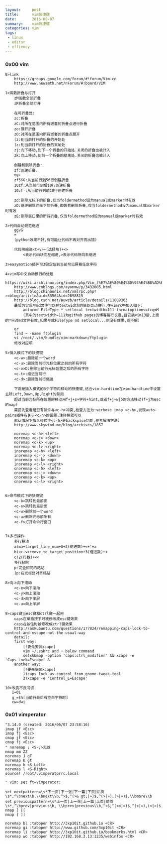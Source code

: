```yaml
---
layout:     post
title:      vim快捷键
date:       2016-08-07
summary:    vim快捷键
categories: vim
tags:
 - linux
 - editor
 - effiency
---
```


### 0x00 vim

    0>link
        https://groups.google.com/forum/#!forum/Vim-cn
        http://www.newsmth.net/nForum/#!board/VIM

    1>函数折叠与打开
        zM函数全部折叠
        zR折叠全部打开

        在可折叠处:
        zc:折叠
        zC:对所在范围内所有嵌套的折叠点进行折叠
        zo:展开折叠
        zO:对所在范围内所有嵌套的折叠点展开
        [z:到当前打开的折叠的开始处
        ]z:到当前打开的折叠的末尾处
        zj:向下移动,到下一个折叠的开始处.关闭的折叠也被计入
        zk:向上移动,到前一个折叠的结束处.关闭的折叠也被计入

        创建和删除折叠:
        zf:创建折叠.
        eg:
        zf56G:从当前行到56行创建折叠
        10zf:从当前行到后10行创建折叠 
        10zf-:从当前行到前10行创建折叠

        zd:删除光标下的折叠,仅当foldermethod设为manual或marker时有效
        zD:循环删除光标下的折叠,即嵌套删除折叠,仅当foldermethod设为manual或marker时有效
        zE:删除窗口里的所有折叠,仅当foldermethod设为manual或marker时有效

    2>代码自动规范缩进
        ggvG
        =
        (python效果不好,有可能让代码不再对齐而出错)

        代码块缩进<C+v>+(选择块)+<>
            <表示代码块向左缩进,>表示代码块向右缩进

    3>easymotion插件可3键定位到当前可见屏幕任意字符

    4>vim写中文自动换行的处理
        https://wiki.archlinux.org/index.php/Vim_(%E7%AE%80%E4%BD%93%E4%B8%AD%E6%96%87)#.E8.87.AA.E5.8A.A8.E6.8D.A2.E8.A1.8C.E6.98.BE.E7.A4.BA
        http://www.cnblogs.com/ayanmw/p/3432005.html
        http://blog.chinaunix.net/xmlrpc.php?r=blog/article&uid=53564&id=2098815
        http://blog.csdn.net/auwzb/article/details/11609363
        最后为实现写md文件可以在textwidth的值处自动换行,在vimrc中加入如下:
            autocmd FileType * setlocal textwidth=111 formatoptions=tcqmM
            (其中的textwidth=111为github pages的博客每行长度,且安装vim13后,上面的*只对md文件有效,如果写成FileType md setlocal...则没有效果,惑不解)

        or
        find ~ -name ftplugin
        vi /root/.vim/bundle/vim-markdown/ftplugin
        修改对应项

    5>插入模式下的快捷键
    	<c-w>:删除前一个word
    	<c-u>:删除当前行光标位置之前的所有字符
    	<c-o>D:删除当前行光标位置之后的所有字符
    	<c-t>:缩进当前行
    	<c-d>:删除当前行缩进

        下面是插入模式的3个字符内移动的快捷键,结合vim-hardtime在vim-hardtime中设置去除Left,Down,Up,Right的禁用
        超过当前光标所在位置的移动用f+j+s+字符+hint,或者f+j+w|b的方法移动(f+j为esc的map)
        需要先查看是否有插件与<c-h>冲突,检查方法为:verbose imap <c-h>,发现auto-pairs插件有关于<c-h>的设置,注释掉就可以
        默认情况下插入模式下<c-h>是backspace功能,参考解决方法:
        http://www.skywind.me/blog/archives/1857

        noremap <c-h> <left>
        noremap <c-j> <down>
        noremap <c-k> <up>
        noremap <c-l> <right>
        inoremap <c-h> <left>
        inoremap <c-j> <down>
        inoremap <c-k> <up>
        inoremap <c-l> <right>
        cnoremap <c-h> <left>
        cnoremap <c-j> <down>
        cnoremap <c-k> <up>
        cnoremap <c-l> <right>


    6>命令模式下的快捷键
    	<c-b>跳转到最前面
    	<c-e>跳转到最后面
    	<c-w>删除前一个word
    	<c-u>删除光标前所有
    	<c-f>打开命令行窗口


	7>多行操作
		多行移动
		a)ma+target_line_num+G+3(缩进数)+<+'+a
		b)<c-v>+move_to_target_position+3(缩进数)+<
		c)2(行数)+<<
		多行粘贴
		p:完全相同的粘贴
		]p:在光标处对齐粘贴

	8>向上向下滚动
		<c-e>向下滚动
		<c-y>向上滚动
		<c-d>向下半屏
		<c-u>向上半屏
    	
	9>caps键当esc键和ctrl键一起用
		caps在单独按下时被修改成esc键效果
		caps在按住时被修改成ctrl键效果
		http://askubuntu.com/questions/177824/remapping-caps-lock-to-control-and-escape-not-the-usual-way
		detail:
		first way:
			[!要先安装xcape]
			vim ~/.zshrc and + below command
			setxkbmap -option 'caps:ctrl_modifier' && xcape -e 'Caps_Lock=Escape' &
		another way:
			[!要先安装xcape]
			1)caps lock as control from gnome-tweak-tool
			2)xcape -e 'Control_L=Escape'

    10>改变不良习惯
       I=0i
       g_=$h[当前行最后有空白字符时]
       cw=dwi

### 0x01 vimperator

    "3.14.0 (created: 2016/06/07 23:58:16)
    imap jf <Esc>
    imap fj <Esc>
    cmap jf <Esc>
    cmap fj <Esc>
    " noremap ; <S-;>无效
    nmap mm ZZ
    noremap J gT
    noremap K gt
    noremap h <S-Left>
    noremap l <S-Right>
    source! /root/.vimperatorrc.local

    " vim: set ft=vimperator:

    set nextpattern=\s*下一页|下一张|下一篇|下页|后页\s*,^\bnext\b,\\bnext\\b,^>$,^(>& gt;|»)$,^(>|»),(>|»)$,\\bmore\\b
    set previouspattern=\s*上一页|上一张|上一篇|上页|前页\s*,^\bprev|previous\b, \\bprev|previous\\b,^<$,^(<<|«)$,^(<|«),(<|«)$
    nmap [ [[
    nmap ] ]]

    noremap bl :tabopen http://3xp10it.github.io <CR>
    noremap gi :tabopen http://www.github.com/3xp10it <CR>
    noremap li :tabopen http://3xp10it.github.io/bookmarks.html <CR>
    noremap wo :tabopen http://192.168.3.13:1235/webinfos <CR>

